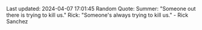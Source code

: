 Last updated: 2024-04-07 17:01:45
Random Quote: Summer: "Someone out there is trying to kill us."
Rick: "Someone's always trying to kill us." - Rick Sanchez
